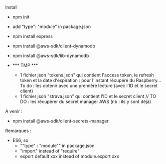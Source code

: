 
Install
- npm init
- add "type": "module" in package.json
- npm install express
- npm install @aws-sdk/client-dynamodb
- npm install @aws-sdk/lib-dynamodb

- *** TMP *** 
    - 1 fichier json "tokens.json" qui contient l'access token, le refresh token et la date d'expiration : pour l'instant récupéré du Raspberry... To do : les obtenir avec une première lecture (avec l'ID et le secret client)
    - 1 fichier json "strava.json" qui contient l'ID et le secret client // TO DO : les récupérer du secret manager AWS (nb : ils y sont déjà)
    
A venir : 
- npm install @aws-sdk/client-secrets-manager

Remarques : 
- ES6, so 
    * ""type" : "module"" in package.json
    * "import" instead of "require"
    * export default xxx  instead of module.export xxx
